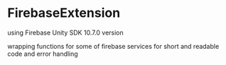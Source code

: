 # FirebaseExtension
 using Firebase Unity SDK 10.7.0 version
 
 wrapping functions for some of firebase services for short and readable code and error handling
